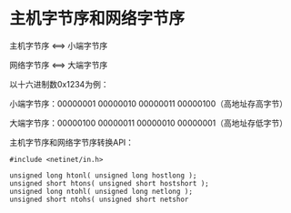 # 主机字节序和网络字节序

主机字节序 <==> 小端字节序

网络字节序 <==> 大端字节序

以十六进制数0x1234为例：

小端字节序：00000001 00000010 00000011 00000100（高地址存高字节）

大端字节序：00000100 00000011 00000010 00000001（高地址存低字节）

主机字节序和网络字节序转换API：

```
#include <netinet/in.h>

unsigned long htonl( unsigned long hostlong );
unsigned short htons( unsigned short hostshort );
unsigned long ntohl( unsigned long netlong );
unsigned short ntohs( unsigned short netshor
```
